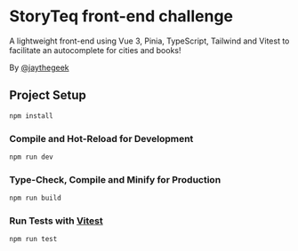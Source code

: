 # StoryTeq front-end challenge

A lightweight front-end using Vue 3, Pinia, TypeScript, Tailwind and Vitest to facilitate an autocomplete for cities and books!

By [@jaythegeek](https://github.com/jaythegeek)

## Project Setup

```sh
npm install
```

### Compile and Hot-Reload for Development

```sh
npm run dev
```

### Type-Check, Compile and Minify for Production

```sh
npm run build
```

### Run Tests with [Vitest](https://vitest.dev/)

```sh
npm run test
```
